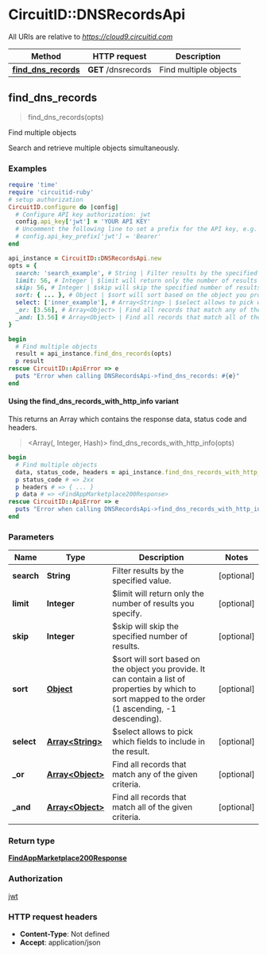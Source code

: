# CircuitID::DNSRecordsApi

All URIs are relative to *https://cloud9.circuitid.com*

| Method | HTTP request | Description |
| ------ | ------------ | ----------- |
| [**find_dns_records**](DNSRecordsApi.md#find_dns_records) | **GET** /dnsrecords | Find multiple objects |


## find_dns_records

> <FindAppMarketplace200Response> find_dns_records(opts)

Find multiple objects

Search and retrieve multiple objects simultaneously. 

### Examples

```ruby
require 'time'
require 'circuitid-ruby'
# setup authorization
CircuitID.configure do |config|
  # Configure API key authorization: jwt
  config.api_key['jwt'] = 'YOUR API KEY'
  # Uncomment the following line to set a prefix for the API key, e.g. 'Bearer' (defaults to nil)
  # config.api_key_prefix['jwt'] = 'Bearer'
end

api_instance = CircuitID::DNSRecordsApi.new
opts = {
  search: 'search_example', # String | Filter results by the specified value.
  limit: 56, # Integer | $limit will return only the number of results you specify.
  skip: 56, # Integer | $skip will skip the specified number of results.
  sort: { ... }, # Object | $sort will sort based on the object you provide. It can contain a list of properties by which to sort mapped to the order (1 ascending, -1 descending).
  select: ['inner_example'], # Array<String> | $select allows to pick which fields to include in the result.
  _or: [3.56], # Array<Object> | Find all records that match any of the given criteria.
  _and: [3.56] # Array<Object> | Find all records that match all of the given criteria.
}

begin
  # Find multiple objects
  result = api_instance.find_dns_records(opts)
  p result
rescue CircuitID::ApiError => e
  puts "Error when calling DNSRecordsApi->find_dns_records: #{e}"
end
```

#### Using the find_dns_records_with_http_info variant

This returns an Array which contains the response data, status code and headers.

> <Array(<FindAppMarketplace200Response>, Integer, Hash)> find_dns_records_with_http_info(opts)

```ruby
begin
  # Find multiple objects
  data, status_code, headers = api_instance.find_dns_records_with_http_info(opts)
  p status_code # => 2xx
  p headers # => { ... }
  p data # => <FindAppMarketplace200Response>
rescue CircuitID::ApiError => e
  puts "Error when calling DNSRecordsApi->find_dns_records_with_http_info: #{e}"
end
```

### Parameters

| Name | Type | Description | Notes |
| ---- | ---- | ----------- | ----- |
| **search** | **String** | Filter results by the specified value. | [optional] |
| **limit** | **Integer** | $limit will return only the number of results you specify. | [optional] |
| **skip** | **Integer** | $skip will skip the specified number of results. | [optional] |
| **sort** | [**Object**](.md) | $sort will sort based on the object you provide. It can contain a list of properties by which to sort mapped to the order (1 ascending, -1 descending). | [optional] |
| **select** | [**Array&lt;String&gt;**](String.md) | $select allows to pick which fields to include in the result. | [optional] |
| **_or** | [**Array&lt;Object&gt;**](Object.md) | Find all records that match any of the given criteria. | [optional] |
| **_and** | [**Array&lt;Object&gt;**](Object.md) | Find all records that match all of the given criteria. | [optional] |

### Return type

[**FindAppMarketplace200Response**](FindAppMarketplace200Response.md)

### Authorization

[jwt](../README.md#jwt)

### HTTP request headers

- **Content-Type**: Not defined
- **Accept**: application/json

